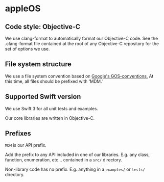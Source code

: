 # appleOS

## Code style: Objective-C

We use clang-format to automatically format our Objective-C code. See the .clang-format file contained at the root of any Objective-C repository for the set of options we use.

## File system structure

We use a file system convention based on [Google's GOS-conventions.](https://github.com/google/GOS-conventions) At this time, all files should be prefixed with 'MDM.'

## Supported Swift version

We use Swift 3 for all unit tests and examples.

Our core libraries are written in Objective-C.

## Prefixes

`MDM` is our API prefix.

Add the prefix to any API included in one of our libraries. E.g. any class, function, enumeration, etc... contained in a `src/` directory.

Non-library code has no prefix. E.g. anything in a `examples/` or `tests/` directory.
